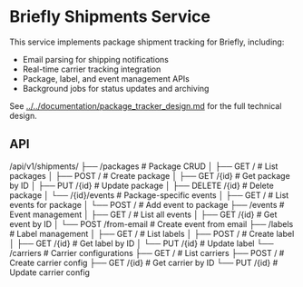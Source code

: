 # Briefly Shipments Service

This service implements package shipment tracking for Briefly, including:
- Email parsing for shipping notifications
- Real-time carrier tracking integration
- Package, label, and event management APIs
- Background jobs for status updates and archiving

See [../../documentation/package_tracker_design.md](../../documentation/package_tracker_design.md) for the full technical design.

## API
/api/v1/shipments/
├── /packages                    # Package CRUD
│   ├── GET /                   # List packages
│   ├── POST /                  # Create package
│   ├── GET /{id}               # Get package by ID
│   ├── PUT /{id}               # Update package
│   ├── DELETE /{id}            # Delete package
│   └── /{id}/events            # Package-specific events
│       ├── GET /               # List events for package
│       └── POST /              # Add event to package
├── /events                     # Event management
│   ├── GET /                   # List all events
│   ├── GET /{id}               # Get event by ID
│   └── POST /from-email        # Create event from email
├── /labels                     # Label management
│   ├── GET /                   # List labels
│   ├── POST /                  # Create label
│   ├── GET /{id}               # Get label by ID
│   └── PUT /{id}               # Update label
└── /carriers                   # Carrier configurations
    ├── GET /                   # List carriers
    ├── POST /                  # Create carrier config
    ├── GET /{id}               # Get carrier by ID
    └── PUT /{id}               # Update carrier config